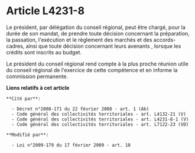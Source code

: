 # Article L4231-8

Le président, par délégation du conseil régional, peut être chargé, pour la durée de son mandat, de prendre toute décision
concernant la préparation, la passation, l'exécution et le règlement des marchés et des accords-cadres, ainsi que toute
décision concernant leurs avenants                , lorsque les crédits sont inscrits au budget. 

Le président du conseil régional rend compte à la plus proche réunion utile du conseil régional de l'exercice de cette
compétence et en informe la commission permanente.

**Liens relatifs à cet article**

	**Cité par**:

	  - Décret n°2008-171 du 22 février 2008 - art. 1 (Ab)
	  - Code général des collectivités territoriales - art. L4132-21 (V)
	  - Code général des collectivités territoriales - art. L4231-8-1 (V)
	  - Code général des collectivités territoriales - art. L7122-23 (VD)

	**Modifié par**:

	  - Loi n°2009-179 du 17 février 2009 - art. 10
